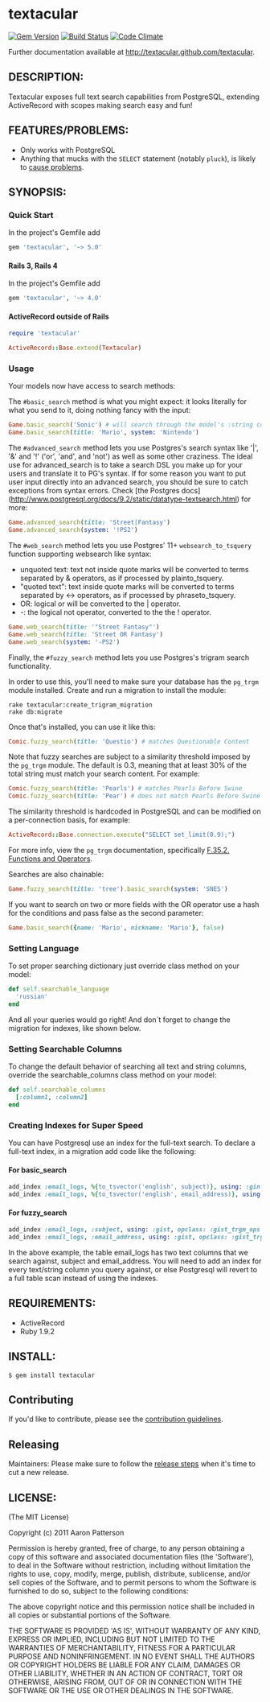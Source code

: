 # textacular
[![Gem Version](http://img.shields.io/gem/v/textacular.svg)][rubygems]
[![Build Status](https://github.com/textacular/textacular/actions/workflows/main.yml/badge.svg)](https://github.com/textacular/textacular/actions/workflows/main.yml)
[![Code Climate](https://img.shields.io/codeclimate/github/textacular/textacular.svg)][codeclimate]

[rubygems]: http://rubygems.org/gems/textacular
[codeclimate]: https://codeclimate.com/github/textacular/textacular

Further documentation available at http://textacular.github.com/textacular.


## DESCRIPTION:

Textacular exposes full text search capabilities from PostgreSQL,
extending ActiveRecord with scopes making search easy and fun!


## FEATURES/PROBLEMS:

* Only works with PostgreSQL
* Anything that mucks with the `SELECT` statement (notably `pluck`), is likely
  to [cause problems](https://github.com/textacular/textacular/issues/28).


## SYNOPSIS:

### Quick Start

In the project's Gemfile add

```ruby
gem 'textacular', '~> 5.0'
```

#### Rails 3, Rails 4

In the project's Gemfile add

```ruby
gem 'textacular', '~> 4.0'
```

#### ActiveRecord outside of Rails

```ruby
require 'textacular'

ActiveRecord::Base.extend(Textacular)
```


### Usage

Your models now have access to search methods:

The `#basic_search` method is what you might expect: it looks literally for what
you send to it, doing nothing fancy with the input:

```ruby
Game.basic_search('Sonic') # will search through the model's :string columns
Game.basic_search(title: 'Mario', system: 'Nintendo')
```

The `#advanced_search` method lets you use Postgres's search syntax like '|',
'&' and '!' ('or', 'and', and 'not') as well as some other craziness. The ideal
use for advanced_search is to take a search DSL you make up for your users and
translate it to PG's syntax. If for some reason you want to put user input
directly into an advanced search, you should be sure to catch exceptions from
syntax errors. Check [the Postgres docs]
(http://www.postgresql.org/docs/9.2/static/datatype-textsearch.html) for more:

```ruby
Game.advanced_search(title: 'Street|Fantasy')
Game.advanced_search(system: '!PS2')
```

The `#web_search` method lets you use Postgres' 11+ `websearch_to_tsquery` function
 supporting websearch like syntax:

- unquoted text: text not inside quote marks will be converted to terms separated by & operators, as if processed by plainto_tsquery.
- "quoted text": text inside quote marks will be converted to terms separated by <-> operators, as if processed by phraseto_tsquery.
- OR: logical or will be converted to the | operator.
- -: the logical not operator, converted to the the ! operator.

```ruby
Game.web_search(title: '"Street Fantasy"')
Game.web_search(title: 'Street OR Fantasy')
Game.web_search(system: '-PS2')
```

Finally, the `#fuzzy_search` method lets you use Postgres's trigram search
functionality.

In order to use this, you'll need to make sure your database has the `pg_trgm`
module installed. Create and run a migration to install the module:

```
rake textacular:create_trigram_migration
rake db:migrate
```

Once that's installed, you can use it like this:

```ruby
Comic.fuzzy_search(title: 'Questio') # matches Questionable Content
```

Note that fuzzy searches are subject to a similarity threshold imposed by the `pg_trgm` module. The default is 0.3, meaning that at least 30% of the total string must match your search content. For example:

```ruby
Comic.fuzzy_search(title: 'Pearls') # matches Pearls Before Swine
Comic.fuzzy_search(title: 'Pear') # does not match Pearls Before Swine
```

The similarity threshold is hardcoded in PostgreSQL and can be modified on a per-connection basis, for example:

```ruby
ActiveRecord::Base.connection.execute("SELECT set_limit(0.9);")
```

For more info, view the `pg_trgm` documentation, specifically [F.35.2. Functions and Operators](http://www.postgresql.org/docs/9.1/static/pgtrgm.html).

Searches are also chainable:

```ruby
Game.fuzzy_search(title: 'tree').basic_search(system: 'SNES')
```

If you want to search on two or more fields with the OR operator use a hash for
the conditions and pass false as the second parameter:

```ruby
Game.basic_search({name: 'Mario', nickname: 'Mario'}, false)
```


### Setting Language

To set proper searching dictionary just override class method on your model:

```ruby
def self.searchable_language
  'russian'
end
```

And all your queries would go right! And don`t forget to change the migration for indexes, like shown below.

### Setting Searchable Columns

To change the default behavior of searching all text and string columns,
override the searchable_columns class method on your model:

```ruby
def self.searchable_columns
  [:column1, :column2]
end
```

### Creating Indexes for Super Speed
You can have Postgresql use an index for the full-text search.  To declare a full-text index, in a
migration add code like the following:

#### For basic_search
```ruby
add_index :email_logs, %{to_tsvector('english', subject)}, using: :gin
add_index :email_logs, %{to_tsvector('english', email_address)}, using: :gin
```

#### For fuzzy_search
```ruby
add_index :email_logs, :subject, using: :gist, opclass: :gist_trgm_ops
add_index :email_logs, :email_address, using: :gist, opclass: :gist_trgm_ops
```

In the above example, the table email_logs has two text columns that we search against, subject and email_address.
You will need to add an index for every text/string column you query against, or else Postgresql will revert to a
full table scan instead of using the indexes.

## REQUIREMENTS:

* ActiveRecord
* Ruby 1.9.2


## INSTALL:

```
$ gem install textacular
```

## Contributing

If you'd like to contribute, please see the [contribution guidelines](CONTRIBUTING.md).


## Releasing

Maintainers: Please make sure to follow the [release steps](RELEASING.md) when
it's time to cut a new release.


## LICENSE:

(The MIT License)

Copyright (c) 2011 Aaron Patterson

Permission is hereby granted, free of charge, to any person obtaining
a copy of this software and associated documentation files (the
'Software'), to deal in the Software without restriction, including
without limitation the rights to use, copy, modify, merge, publish,
distribute, sublicense, and/or sell copies of the Software, and to
permit persons to whom the Software is furnished to do so, subject to
the following conditions:

The above copyright notice and this permission notice shall be
included in all copies or substantial portions of the Software.

THE SOFTWARE IS PROVIDED 'AS IS', WITHOUT WARRANTY OF ANY KIND,
EXPRESS OR IMPLIED, INCLUDING BUT NOT LIMITED TO THE WARRANTIES OF
MERCHANTABILITY, FITNESS FOR A PARTICULAR PURPOSE AND NONINFRINGEMENT.
IN NO EVENT SHALL THE AUTHORS OR COPYRIGHT HOLDERS BE LIABLE FOR ANY
CLAIM, DAMAGES OR OTHER LIABILITY, WHETHER IN AN ACTION OF CONTRACT,
TORT OR OTHERWISE, ARISING FROM, OUT OF OR IN CONNECTION WITH THE
SOFTWARE OR THE USE OR OTHER DEALINGS IN THE SOFTWARE.
